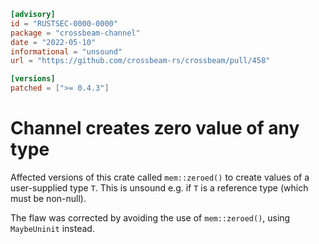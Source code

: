 ```toml
[advisory]
id = "RUSTSEC-0000-0000"
package = "crossbeam-channel"
date = "2022-05-10"
informational = "unsound"
url = "https://github.com/crossbeam-rs/crossbeam/pull/458"

[versions]
patched = [">= 0.4.3"]
```

# Channel creates zero value of any type

Affected versions of this crate called `mem::zeroed()` to create values of a user-supplied type `T`.
This is unsound e.g. if `T` is a reference type (which must be non-null).
 
The flaw was corrected by avoiding the use of `mem::zeroed()`, using `MaybeUninit` instead.
